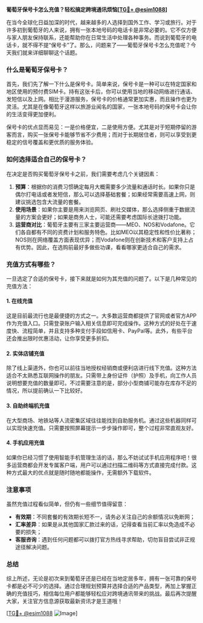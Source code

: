 **葡萄牙保号卡怎么充值？轻松搞定跨境通讯烦恼[[TG💪+ @esim1088](https://t.me/s/esim1088)]**

在当今全球化日益加深的时代，越来越多的人选择到国外工作、学习或旅行。对于许多初到葡萄牙的人来说，拥有一张本地号码的电话卡是非常必要的。它不仅方便与家人朋友保持联系，还能帮助你在日常生活中处理各种事务。而说到葡萄牙的电话卡，就不得不提“保号卡”了。那么，问题来了——葡萄牙保号卡怎么充值呢？今天我们就来详细聊聊这个话题。

### 什么是葡萄牙保号卡？

首先，我们先了解一下什么是保号卡。简单来说，保号卡是一种可以在特定国家和地区使用的预付费SIM卡。持有这张卡后，你可以使用当地的移动网络进行通话、发短信以及上网。相比于漫游服务，保号卡的价格通常更加实惠，而且操作也更为灵活。尤其是在像葡萄牙这样以旅游业闻名的国家，一张本地号码的保号卡会让你的生活变得更加便利。

保号卡的优点显而易见：一是价格便宜，二是使用方便。尤其是对于短期停留的游客而言，购买一张保号卡能够节省不少费用；而对于长期居住者，则可以享受到更稳定的信号覆盖和更优质的服务体验。

### 如何选择适合自己的保号卡？

在决定是否购买葡萄牙保号卡之前，我们需要考虑几个关键因素：

1. **预算**：根据你的消费习惯确定每月大概需要多少流量和通话时长。如果你只是偶尔打电话或者发短信，那么可以选择基础套餐；如果经常需要高速上网，则建议挑选包含大流量的套餐。
2. **使用场景**：如果你主要是用来浏览网页、刷社交媒体，那么选择侧重于数据流量的方案会更好；如果是商务人士，可能还需要考虑国际长途拨打功能。
3. **运营商对比**：葡萄牙主要有三家主要运营商——MEO、NOS和Vodafone。它们各自都有不同的资费计划和服务特色。比如MEO以其稳定性和性价比著称；NOS则在网络覆盖方面表现优异；而Vodafone则在创新技术和客户支持上占有优势。因此，在选购前最好多做些功课，看看哪家更适合自己的需求。

### 充值方式有哪些？

一旦选定了合适的保号卡，接下来就是如何为其充值的问题了。以下是几种常见的充值方法：

#### 1. 在线充值
这是目前最流行也是最便捷的方式之一。大多数运营商都提供了官网或者官方APP作为充值入口。只需登录账户输入相关信息即可完成操作。这种方式的好处在于速度快、流程简单，并且支持多种支付手段如信用卡、PayPal等。此外，有些平台还会推出限时优惠活动，让你享受更多折扣。

#### 2. 实体店铺充值
除了线上渠道外，你也可以前往当地授权经销商或便利店进行线下充值。这种方法适合不太熟悉互联网操作的朋友。只需带上身份证件（护照）及手机，向工作人员说明想要充值的数量即可。不过需要注意的是，部分小型商铺可能存在库存不足的情况，所以提前确认一下比较好。

#### 3. 自助终端机充值
在大型商场、地铁站等人流密集区域往往能找到自助服务机。通过这些机器同样可以实现快速充值。只需要按照屏幕提示一步步操作即可，整个过程非常直观友好。

#### 4. 手机应用充值
如果你已经习惯了使用智能手机管理生活的话，那么不妨试试手机应用程序吧！很多运营商都会开发专属客户端，用户可以通过扫描二维码等方式直接完成付款。这种方式最大的优点就是随时随地都能操作，无需额外下载软件。

### 注意事项

虽然充值过程看似简单，但仍有一些细节值得留意：

- **有效期**：不同套餐的有效期长短不一，请务必关注自己的余额情况以免断网；
- **汇率差异**：如果是从其他国家汇款过来的话，记得查看当前汇率以免造成不必要的损失；
- **客服咨询**：遇到任何问题都可以拨打官方热线寻求帮助，切勿盲目尝试非正规途径解决问题。

### 总结

综上所述，无论是初次来到葡萄牙还是已经在当地定居多年，拥有一张可靠的保号卡都是必不可少的选择。通过合理规划预算并选择合适的产品类型，再加上掌握正确的充值技巧，相信每位用户都能够轻松应对跨境通讯带来的挑战。最后再次提醒大家，关注官方信息源获取最新资讯才是王道哦！

[[TG💪+ @esim1088](https://t.me/s/esim1088) ![Image](https://i.postimg.cc/4NQfJmqS/Snipaste-2025-05-13-00-14-12.png)]